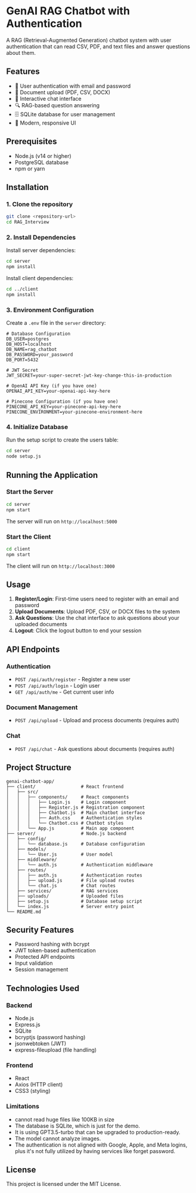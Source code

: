 # GenAI RAG Chatbot with Authentication

A RAG (Retrieval-Augmented Generation) chatbot system with user authentication that can read CSV, PDF, and text files and answer questions about them.

## Features

- 🔐 User authentication with email and password
- 📄 Document upload (PDF, CSV, DOCX)
- 💬 Interactive chat interface
- 🔍 RAG-based question answering
- 🗄️ SQLite database for user management
- 🎨 Modern, responsive UI

## Prerequisites

- Node.js (v14 or higher)
- PostgreSQL database
- npm or yarn

## Installation

### 1. Clone the repository
```bash
git clone <repository-url>
cd RAG_Interview
```



### 2. Install Dependencies

Install server dependencies:
```bash
cd server
npm install
```

Install client dependencies:
```bash
cd ../client
npm install
```

### 3. Environment Configuration

Create a `.env` file in the `server` directory:
```env
# Database Configuration
DB_USER=postgres
DB_HOST=localhost
DB_NAME=rag_chatbot
DB_PASSWORD=your_password
DB_PORT=5432

# JWT Secret
JWT_SECRET=your-super-secret-jwt-key-change-this-in-production

# OpenAI API Key (if you have one)
OPENAI_API_KEY=your-openai-api-key-here

# Pinecone Configuration (if you have one)
PINECONE_API_KEY=your-pinecone-api-key-here
PINECONE_ENVIRONMENT=your-pinecone-environment-here
```

### 4. Initialize Database

Run the setup script to create the users table:
```bash
cd server
node setup.js
```

## Running the Application

### Start the Server
```bash
cd server
npm start
```

The server will run on `http://localhost:5000`

### Start the Client
```bash
cd client
npm start
```

The client will run on `http://localhost:3000`

## Usage

1. **Register/Login**: First-time users need to register with an email and password
2. **Upload Documents**: Upload PDF, CSV, or DOCX files to the system
3. **Ask Questions**: Use the chat interface to ask questions about your uploaded documents
4. **Logout**: Click the logout button to end your session

## API Endpoints

### Authentication
- `POST /api/auth/register` - Register a new user
- `POST /api/auth/login` - Login user
- `GET /api/auth/me` - Get current user info

### Document Management
- `POST /api/upload` - Upload and process documents (requires auth)

### Chat
- `POST /api/chat` - Ask questions about documents (requires auth)

## Project Structure

```
genai-chatbot-app/
├── client/                 # React frontend
│   ├── src/
│   │   ├── components/     # React components
│   │   │   ├── Login.js    # Login component
│   │   │   ├── Register.js # Registration component
│   │   │   ├── Chatbot.js  # Main chatbot interface
│   │   │   ├── Auth.css    # Authentication styles
│   │   │   └── Chatbot.css # Chatbot styles
│   │   └── App.js          # Main app component
├── server/                 # Node.js backend
│   ├── config/
│   │   └── database.js     # Database configuration
│   ├── models/
│   │   └── User.js         # User model
│   ├── middleware/
│   │   └── auth.js         # Authentication middleware
│   ├── routes/
│   │   ├── auth.js         # Authentication routes
│   │   ├── upload.js       # File upload routes
│   │   └── chat.js         # Chat routes
│   ├── services/           # RAG services
│   ├── uploads/            # Uploaded files
│   ├── setup.js            # Database setup script
│   └── index.js            # Server entry point
└── README.md
```

## Security Features

- Password hashing with bcrypt
- JWT token-based authentication
- Protected API endpoints
- Input validation
- Session management

## Technologies Used

### Backend
- Node.js
- Express.js
- SQLite
- bcryptjs (password hashing)
- jsonwebtoken (JWT)
- express-fileupload (file handling)

### Frontend
- React
- Axios (HTTP client)
- CSS3 (styling)

### Limitations
- cannot read huge files like 100KB in size
- The database is SQLite, which is just for the demo.
- It is using GPT3.5-turbo that can be upgraded to production-ready.
- The model cannot analyze images.
- The authentication is not aligned with Google, Apple, and Meta logins, plus it's not fully utilized by having services like forget password.  

## License

This project is licensed under the MIT License. 
